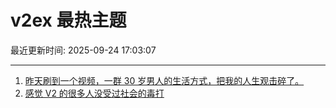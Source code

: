# v2ex 最热主题

最近更新时间: 2025-09-24 17:03:07

--- 
1. [昨天刷到一个视频，一群 30 岁男人的生活方式，把我的人生观击碎了。](https://www.v2ex.com/t/1161407) 
2. [感觉 V2 的很多人没受过社会的毒打](https://www.v2ex.com/t/1161409) 

